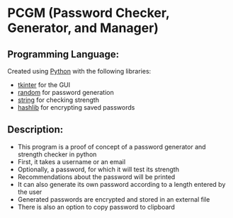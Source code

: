 # PCGM (Password Checker, Generator, and Manager)

## Programming Language:
Created using [Python](https://www.python.org/) with the following libraries:
- [tkinter](https://docs.python.org/3/library/tkinter.html) for the GUI
- [random](https://docs.python.org/3/library/random.html) for password generation
- [string](https://docs.python.org/3/library/string.html) for checking strength
- [hashlib](https://docs.python.org/3/library/hashlib.html) for encrypting saved passwords

## Description:
- This program is a proof of concept of a password generator and strength checker in python
- First, it takes a username or an email
- Optionally, a password, for which it will test its strength
- Recommendations about the password will be printed
- It can also generate its own password according to a length entered by the user
- Generated passwords are encrypted and stored in an external file
- There is also an option to copy password to clipboard
